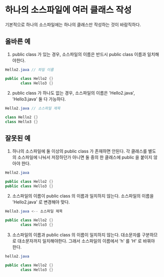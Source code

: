# 하나의 소스파일에 여러 클래스 작성

기본적으로 하나의 소스파일에는 하나의 클래스만 작성하는 것이 바람직하다.

## 올바른 예

1. public class 가 있는 경우, 소스파일의 이름은 반드시 public class 이름과 일치해야한다.

```java
Hello2.java // 파일 이름

public class Hello2 {}
       class Hello3 {}
```

2. public class 가 하나도 없는 경우, 소스파일의 이름은 'Hello2.java', 'Hello3.java' 둘 다 가능하다.

```java
Hello2.java // 소스파일 제목

class Hello2 {}
class Hello3 {}
```
## 잘못된 예

1. 하나의 소스파일에 둘 이상의 public class 가 존재하면 안된다. 각 클래스를 별도의 소스파일에 나눠서 저장하던가 아니면 둘 중의 한 클래스에 public 을 붙이지 않아야 한다.

```java
Hello2.java 

public class Hello2 {}
public class Hello3 {}
```

2. 소스파일의 이름이 public class 의 이름과 일치하지 않는다. 소스파일의 이름을 'Hello2.java' 로 변경해야 맞다.

```java
Hello3.java <-- 소스파일 제목

public class Hello2 {}
       class Hello3 {}
```

3. 소스파일의 이름과 public class 의 이름이 일치하지 않는다. 대소문자를 구분하므로 대소문자까지 일치해야한다. 그래서 소스파일의 이름에서 'h' 를 'H' 로 바꿔야 한다.

```java
hello2.java 

public class Hello2 {}
       class Hello3 {}
```